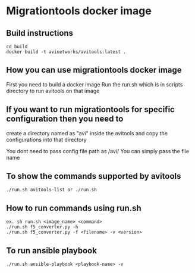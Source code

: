 # Migrationtools docker image

## Build instructions
```
cd build
docker build -t avinetworks/avitools:latest .
```

## How you can use migrationtools docker image

First you need to build a docker image
Run the run.sh which is in scripts directory to run avitools on that image


## If you want to run migrationtools for specific configuration then you need to
create a directory named as "avi" inside the avitools and copy the
configurations into that directory

You dont need to pass config file path as /avi/<your config file>
You can simply pass the file name

## To show the commands supported by avitools
```
./run.sh avitools-list or ./run.sh
```

## How to run commands using run.sh
```
ex. sh run.sh <image_name> <command>
./run.sh f5_converter.py -h
./run.sh f5_converter.py -f <filename> -v <version>
```

## To run ansible playbook
```
./run.sh ansible-playbook <playbook-name> -v
```
